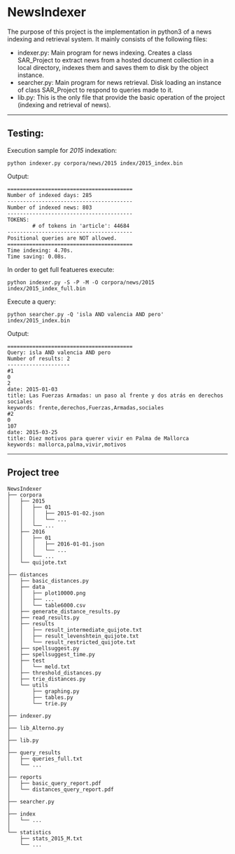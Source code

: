# NewsIndexer

The purpose of this project is the implementation in python3 of a news indexing and retrieval system. It mainly consists of the following files:

* indexer.py: Main program for news indexing. Creates a class SAR_Project to extract news from a hosted document collection in a local directory, indexes them and saves them to disk by the object instance.
* searcher.py: Main program for news retrieval. Disk loading an instance of class SAR_Project to respond to queries made to it.
* lib.py: This is the only file that provide the basic operation of the project (indexing and retrieval of news).


-------------------------------------
## Testing:
Execution sample for *2015* indexation:
~~~
python indexer.py corpora/news/2015 index/2015_index.bin
~~~
Output:
~~~
========================================
Number of indexed days: 285 
----------------------------------------
Number of indexed news: 803
----------------------------------------
TOKENS:
        # of tokens in 'article': 44684
----------------------------------------
Positional queries are NOT allowed.
========================================
Time indexing: 4.70s.
Time saving: 0.08s.
~~~

In order to get full featueres execute:
~~~
python indexer.py -S -P -M -O corpora/news/2015 index/2015_index_full.bin
~~~

Execute a query:
~~~
python searcher.py -Q 'isla AND valencia AND pero' index/2015_index.bin
~~~
Output:
~~~
========================================
Query: isla AND valencia AND pero
Number of results: 2
--------------------
#1
0
2
date: 2015-01-03
title: Las Fuerzas Armadas: un paso al frente y dos atrás en derechos sociales
keywords: frente,derechos,Fuerzas,Armadas,sociales
#2
0
107
date: 2015-03-25
title: Diez motivos para querer vivir en Palma de Mallorca
keywords: mallorca,palma,vivir,motivos
~~~

-----------------------------------------------------------
## Project tree
~~~
NewsIndexer
├── corpora
│   ├── 2015
│   │   ├── 01
│   │   │   ├── 2015-01-02.json
│   │   │   └── ...
│   │   └── ...
│   ├── 2016
│   │   ├── 01
│   │   │   ├── 2016-01-01.json
│   │   │   └── ...
│   │   └── ...
│   └── quijote.txt
│
├── distances
│   ├── basic_distances.py
│   ├── data
│   │   ├── plot10000.png
│   │   ├── ...
│   │   └── table6000.csv
│   ├── generate_distance_results.py
│   ├── read_results.py
│   ├── results
│   │   ├── result_intermediate_quijote.txt
│   │   ├── result_levenshtein_quijote.txt
│   │   └── result_restricted_quijote.txt
│   ├── spellsuggest.py
│   ├── spellsuggest_time.py
│   ├── test
│   │   └── meld.txt
│   ├── threshold_distances.py
│   ├── trie_distances.py
│   └── utils
│       ├── graphing.py
│       ├── tables.py
│       └── trie.py
│
├── indexer.py
│
├── lib_Alterno.py
│
├── lib.py
│
├── query_results
│   ├── queries_full.txt
│   └── ...
│
├── reports
│   ├── basic_query_report.pdf
│   └── distances_query_report.pdf
│
├── searcher.py
│
├── index
│   └── ...
│
└── statistics
    ├── stats_2015_M.txt
    └── ...
~~~
